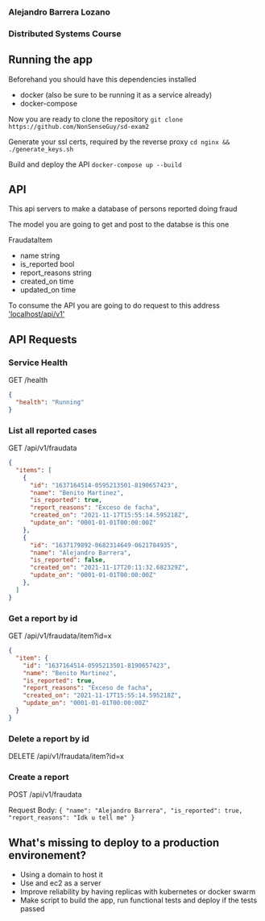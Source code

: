 ### Alejandro Barrera Lozano
### Distributed Systems Course

## Running the app

Beforehand you should have this dependencies installed

+ docker (also be sure to be running it as a service already)
+ docker-compose 

Now you are ready to clone the repository
	`git clone https://github.com/NonSenseGuy/sd-exam2 `

Generate your ssl certs, required by the reverse proxy
	`cd nginx && ./generate_keys.sh`

Build and deploy the API
	`docker-compose up --build`

## API 

This api servers to make a database of persons reported doing fraud

The model you are going to get and post to the databse is this one

FraudataItem
+ name	string
+ is_reported	bool
+ report_reasons   string
+ created_on	time
+ updated_on	time


To consume the API you are going to do request to this address ['localhost/api/v1']('localhost/api/v1')

## API Requests

### Service Health 

GET /health

```json
{
  "health": "Running"
}
```

### List all reported cases

GET /api/v1/fraudata

```json
{
  "items": [
    {
      "id": "1637164514-0595213501-8190657423",
      "name": "Benito Martinez",
      "is_reported": true,
      "report_reasons": "Exceso de facha",
      "created_on": "2021-11-17T15:55:14.595218Z",
      "update_on": "0001-01-01T00:00:00Z"
    },
    {
      "id": "1637179892-0682314649-0621784935",
      "name": "Alejandro Barrera",
      "is_reported": false,
      "created_on": "2021-11-17T20:11:32.682329Z",
      "update_on": "0001-01-01T00:00:00Z"
    },
  ]
}
```

### Get a report by id
GET /api/v1/fraudata/item?id=x

```json
{
  "item": {
    "id": "1637164514-0595213501-8190657423",
    "name": "Benito Martinez",
    "is_reported": true,
    "report_reasons": "Exceso de facha",
    "created_on": "2021-11-17T15:55:14.595218Z",
    "update_on": "0001-01-01T00:00:00Z"
  }
}
```

### Delete a report by id
DELETE /api/v1/fraudata/item?id=x


### Create a report
POST /api/v1/fraudata 

Request Body:
`{
	"name": "Alejandro Barrera",
	"is_reported": true,
	"report_reasons": "Idk u tell me"
}`


## What's missing to deploy to a production environement?

+ Using a domain to host it
+ Use and ec2 as a server
+ Improve reliability by having replicas with kubernetes or docker swarm
+ Make script to build the app, run functional tests and deploy if the tests passed

